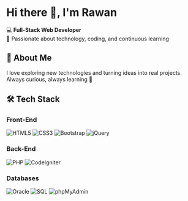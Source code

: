 # Hi there 👋, I'm Rawan  

💻 **Full-Stack Web Developer**  
🌸 Passionate about technology, coding, and continuous learning  
## 🌟 About Me
I love exploring new technologies and turning ideas into real projects.  
Always curious, always learning 🚀 

## 🛠️ Tech Stack

### Front-End  
![HTML5](https://img.shields.io/badge/HTML5-E34F26?logo=html5&logoColor=fff) 
![CSS3](https://img.shields.io/badge/CSS3-1572B6?logo=css3&logoColor=fff) 
![Bootstrap](https://img.shields.io/badge/Bootstrap-7952B3?logo=bootstrap&logoColor=fff) 
![jQuery](https://img.shields.io/badge/jQuery-0769AD?logo=jquery&logoColor=fff)  

### Back-End  
![PHP](https://img.shields.io/badge/PHP-777BB4?logo=php&logoColor=fff) 
![CodeIgniter](https://img.shields.io/badge/CodeIgniter-EF4223?logo=codeigniter&logoColor=fff)  

### Databases  
![Oracle](https://img.shields.io/badge/Oracle-F80000?logo=oracle&logoColor=fff) 
![SQL](https://img.shields.io/badge/SQL-4479A1?logo=database&logoColor=fff) 
![phpMyAdmin](https://img.shields.io/badge/phpMyAdmin-6C78AF?logo=phpmyadmin&logoColor=fff)  
